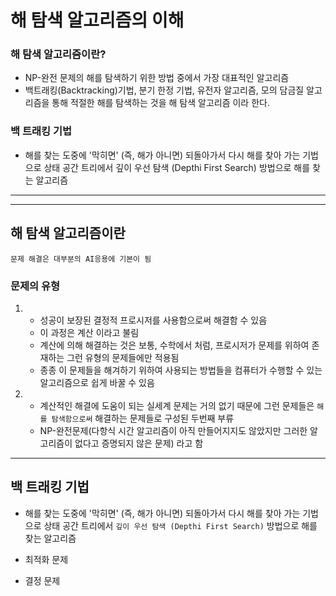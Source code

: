 # 해 탐색 알고리즘의 이해

### 해 탐색 알고리즘이란?

- NP-완전 문제의 해를 탐색하기 위한 방법 중에서 가장 대표적인 알고리즘
- 백트래킹(Backtracking)기법, 분기 한정 기법, 유전자 알고리즘, 모의 담금질 알고리즘을 통해 적절한 해를 탐색하는 것을 해 탐색 알고리즘 이라 한다.

### 백 트래킹 기법

- 해를 찾는 도중에 '막히면' (즉, 해가 아니면) 되돌아가서 다시 해를 찾아 가는 기법으로 상태 공간 트리에서 깊이 우선 탐색 (Depthi First Search) 방법으로 해를 찾는 알고리즘

---

---

## 해 탐색 알고리즘이란

```
문제 해결은 대부분의 AI응용에 기본이 됨
```

### 문제의 유형

1. - 성공이 보장된 결정적 프로시저를 사용함으로써 해결함 수 있음
   - 이 과정은 계산 이라고 불림
   - 계산에 의해 해결하는 것은 보통, 수학에서 처럼, 프로시저가 문제를 위하여 존재하는 그런 유형의 문제들에만 적용됨
   - 종종 이 문제들을 해겨하기 위하여 사용되는 방법들을 컴퓨터가 수행할 수 있는 알고리즘으로 쉽게 바꿀 수 있음

2. - 계산적인 해결에 도움이 되는 실세계 문제는 거의 없기 때문에 그런 문제들은 `해를 탐색함으로써` 해결하는 문제들로 구성된 두번째 부류
   - NP-완전문제(다항식 시간 알고리즘이 아직 만들어지지도 않았지만 그러한 알고리즘이 없다고 증명되지 않은 문제) 라고 함

---

## 백 트래킹 기법

- 해를 찾는 도중에 '막히면' (즉, 해가 아니면) 되돌아가서 다시 해를 찾아 가는 기법으로 상태 공간 트리에서 `깊이 우선 탐색 (Depthi First Search)` 방법으로 해를 찾는 알고리즘

- 최적화 문제
- 결정 문제
